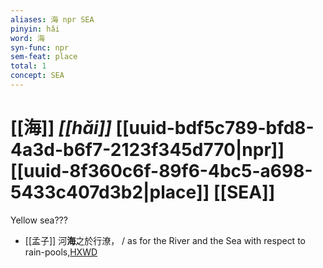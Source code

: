 ```yaml
---
aliases: 海 npr SEA
pinyin: hǎi
word: 海
syn-func: npr
sem-feat: place
total: 1
concept: SEA 
---
```

# [[海]] *[[hǎi]]*  [[uuid-bdf5c789-bfd8-4a3d-b6f7-2123f345d770|npr]] [[uuid-8f360c6f-89f6-4bc5-a698-5433c407d3b2|place]] [[SEA]]
Yellow sea???
 - [[孟子]] 河**海**之於行潦， / as for the River and the Sea with respect to rain-pools,[HXWD](https://hxwd.org/textview.html?location=KR1h0001_tls_003-34a.22)